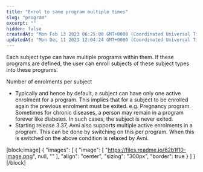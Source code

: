 ```yaml
---
title: "Enrol to same program multiple times"
slug: "program"
excerpt: ""
hidden: false
createdAt: "Mon Feb 13 2023 06:25:00 GMT+0000 (Coordinated Universal Time)"
updatedAt: "Mon Dec 11 2023 12:04:24 GMT+0000 (Coordinated Universal Time)"
---
```

Each subject type can have multiple programs within them. If these programs are defined, the user can enroll subjects of these subject types into these programs.

Number of enrolments per subject

- Typically and hence by default, a subject can have only one active enrolment for a program. This implies that for a subject to be enrolled again the previous enrolment must be exited. e.g. Pregnancy program. Sometimes for chronic diseases, a person may remain in a program forever like diabetes. In such cases, the subject is never exited.
- Starting release 3.37, Avni also supports multiple active enrolments in a program. This can be done by switching on this per program. When this is switched on the above condition is relaxed by Avni.

[block:image]
{
  "images": [
    {
      "image": [
        "https://files.readme.io/62b1f10-image.png",
        null,
        ""
      ],
      "align": "center",
      "sizing": "300px",
      "border": true
    }
  ]
}
[/block]
